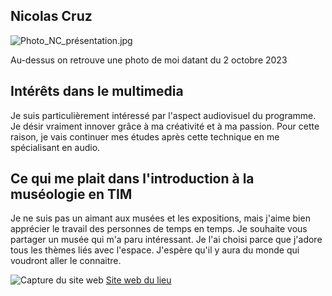 ## Nicolas Cruz

![Photo_NC_présentation.jpg](https://github.com/PerformX2/H24_V11_inspirations_CRUZ/blob/main/semaine_01/Photo_NC_pr%C3%A9sentation.jpg)

Au-dessus on retrouve une photo de moi datant du 2 octobre 2023

## Intérêts dans le multimedia 
Je suis particulièrement intéressé par l'aspect audiovisuel du programme. Je désir vraiment innover grâce à ma créativité et à ma passion. Pour cette raison, je vais continuer mes études après cette technique en me spécialisant en audio.

## Ce qui me plait dans l'introduction à la muséologie en TIM

Je ne suis pas un aimant aux musées et les expositions, mais j'aime bien apprécier le travail des personnes de temps en temps. Je souhaite vous partager un musée qui m'a paru intéressant. Je l'ai choisi parce que j'adore tous les thèmes liés avec l'espace. J'espère qu'il y aura du monde qui voudront aller le connaitre. 

![Capture du site web](https://github.com/PerformX2/H24_V11_inspirations_CRUZ/blob/main/semaine_01/Capture_NC_Cit%C3%A9%20de%20l'espace.png)
[Site web du lieu](https://en.cite-espace.com)

